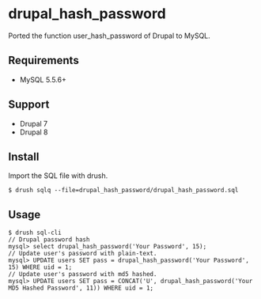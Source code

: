 # drupal_hash_password
Ported the function user_hash_password of Drupal to MySQL.

Requirements
------------

* MySQL 5.5.6+

Support
-------

* Drupal 7
* Drupal 8

Install
-------

Import the SQL file with drush. 

    $ drush sqlq --file=drupal_hash_password/drupal_hash_password.sql

Usage
-----

    $ drush sql-cli
    // Drupal password hash
    mysql> select drupal_hash_password('Your Password', 15);
    // Update user's password with plain-text.
    mysql> UPDATE users SET pass = drupal_hash_password('Your Password', 15) WHERE uid = 1;
    // Update user's password with md5 hashed.
    mysql> UPDATE users SET pass = CONCAT('U', drupal_hash_password('Your MD5 Hashed Password', 11)) WHERE uid = 1;